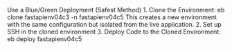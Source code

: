 Use a Blue/Green Deployment (Safest Method)
	1.	Clone the Environment:
eb clone fastapienv04c3 -n fastapienv04c5
This creates a new environment with the same configuration but isolated from the live application.
	2. Set up SSH in the cloned environment
    3.	Deploy Code to the Cloned Environment:
eb deploy fastapienv04c5

